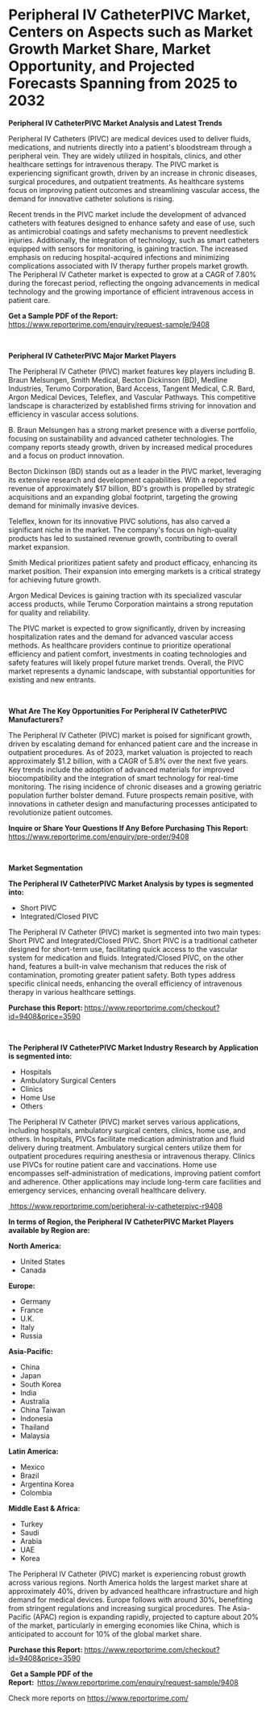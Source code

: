 <p><h1>Peripheral IV CatheterPIVC Market, Centers on Aspects such as Market Growth Market Share, Market Opportunity, and Projected Forecasts Spanning from 2025 to 2032</h1></p><p><strong>Peripheral IV CatheterPIVC Market Analysis and Latest Trends</strong></p>
<p><p>Peripheral IV Catheters (PIVC) are medical devices used to deliver fluids, medications, and nutrients directly into a patient's bloodstream through a peripheral vein. They are widely utilized in hospitals, clinics, and other healthcare settings for intravenous therapy. The PIVC market is experiencing significant growth, driven by an increase in chronic diseases, surgical procedures, and outpatient treatments. As healthcare systems focus on improving patient outcomes and streamlining vascular access, the demand for innovative catheter solutions is rising.</p><p>Recent trends in the PIVC market include the development of advanced catheters with features designed to enhance safety and ease of use, such as antimicrobial coatings and safety mechanisms to prevent needlestick injuries. Additionally, the integration of technology, such as smart catheters equipped with sensors for monitoring, is gaining traction. The increased emphasis on reducing hospital-acquired infections and minimizing complications associated with IV therapy further propels market growth. The Peripheral IV Catheter market is expected to grow at a CAGR of 7.80% during the forecast period, reflecting the ongoing advancements in medical technology and the growing importance of efficient intravenous access in patient care.</p></p>
<p><strong>Get a Sample PDF of the Report:&nbsp;</strong> <a href="https://www.reportprime.com/enquiry/request-sample/9408?utm_campaign=2461&utm_medium=2&utm_source=Github&utm_content=ia&utm_term=20032025&utm_id=peripheral-iv-catheterpivc">https://www.reportprime.com/enquiry/request-sample/9408</a></p>
<p>&nbsp;</p>
<p><strong>Peripheral IV CatheterPIVC Major Market Players</strong></p>
<p><p>The Peripheral IV Catheter (PIVC) market features key players including B. Braun Melsungen, Smith Medical, Becton Dickinson (BD), Medline Industries, Terumo Corporation, Bard Access, Tangent Medical, C.R. Bard, Argon Medical Devices, Teleflex, and Vascular Pathways. This competitive landscape is characterized by established firms striving for innovation and efficiency in vascular access solutions.</p><p>B. Braun Melsungen has a strong market presence with a diverse portfolio, focusing on sustainability and advanced catheter technologies. The company reports steady growth, driven by increased medical procedures and a focus on product innovation.</p><p>Becton Dickinson (BD) stands out as a leader in the PIVC market, leveraging its extensive research and development capabilities. With a reported revenue of approximately $17 billion, BD's growth is propelled by strategic acquisitions and an expanding global footprint, targeting the growing demand for minimally invasive devices.</p><p>Teleflex, known for its innovative PIVC solutions, has also carved a significant niche in the market. The company's focus on high-quality products has led to sustained revenue growth, contributing to overall market expansion.</p><p>Smith Medical prioritizes patient safety and product efficacy, enhancing its market position. Their expansion into emerging markets is a critical strategy for achieving future growth.</p><p>Argon Medical Devices is gaining traction with its specialized vascular access products, while Terumo Corporation maintains a strong reputation for quality and reliability.</p><p>The PIVC market is expected to grow significantly, driven by increasing hospitalization rates and the demand for advanced vascular access methods. As healthcare providers continue to prioritize operational efficiency and patient comfort, investments in coating technologies and safety features will likely propel future market trends. Overall, the PIVC market represents a dynamic landscape, with substantial opportunities for existing and new entrants.</p></p>
<p>&nbsp;</p>
<p><strong>What Are The Key Opportunities For Peripheral IV CatheterPIVC Manufacturers?</strong></p>
<p><p>The Peripheral IV Catheter (PIVC) market is poised for significant growth, driven by escalating demand for enhanced patient care and the increase in outpatient procedures. As of 2023, market valuation is projected to reach approximately $1.2 billion, with a CAGR of 5.8% over the next five years. Key trends include the adoption of advanced materials for improved biocompatibility and the integration of smart technology for real-time monitoring. The rising incidence of chronic diseases and a growing geriatric population further bolster demand. Future prospects remain positive, with innovations in catheter design and manufacturing processes anticipated to revolutionize patient outcomes.</p></p>
<p><strong>Inquire or Share Your Questions If Any Before Purchasing This Report:</strong> <a href="https://www.reportprime.com/enquiry/pre-order/9408?utm_campaign=2461&utm_medium=2&utm_source=Github&utm_content=ia&utm_term=20032025&utm_id=peripheral-iv-catheterpivc">https://www.reportprime.com/enquiry/pre-order/9408</a></p>
<p>&nbsp;</p>
<p><strong>Market Segmentation</strong></p>
<p><strong>The Peripheral IV CatheterPIVC Market Analysis by types is segmented into:</strong></p>
<p><ul><li>Short PIVC</li><li>Integrated/Closed PIVC</li></ul></p>
<p><p>The Peripheral IV Catheter (PIVC) market is segmented into two main types: Short PIVC and Integrated/Closed PIVC. Short PIVC is a traditional catheter designed for short-term use, facilitating quick access to the vascular system for medication and fluids. Integrated/Closed PIVC, on the other hand, features a built-in valve mechanism that reduces the risk of contamination, promoting greater patient safety. Both types address specific clinical needs, enhancing the overall efficiency of intravenous therapy in various healthcare settings.</p></p>
<p><strong>Purchase this Report:&nbsp;</strong><a href="https://www.reportprime.com/checkout?id=9408&price=3590&utm_campaign=2461&utm_medium=2&utm_source=Github&utm_content=ia&utm_term=20032025&utm_id=peripheral-iv-catheterpivc">https://www.reportprime.com/checkout?id=9408&price=3590</a></p>
<p>&nbsp;</p>
<p><strong>The Peripheral IV CatheterPIVC Market Industry Research by Application is segmented into:</strong></p>
<p><ul><li>Hospitals</li><li>Ambulatory Surgical Centers</li><li>Clinics</li><li>Home Use</li><li>Others</li></ul></p>
<p><p>The Peripheral IV Catheter (PIVC) market serves various applications, including hospitals, ambulatory surgical centers, clinics, home use, and others. In hospitals, PIVCs facilitate medication administration and fluid delivery during treatment. Ambulatory surgical centers utilize them for outpatient procedures requiring anesthesia or intravenous therapy. Clinics use PIVCs for routine patient care and vaccinations. Home use encompasses self-administration of medications, improving patient comfort and adherence. Other applications may include long-term care facilities and emergency services, enhancing overall healthcare delivery.</p></p>
<p><a href="https://www.reportprime.com/peripheral-iv-catheterpivc-r9408?utm_campaign=2461&utm_medium=2&utm_source=Github&utm_content=ia&utm_term=20032025&utm_id=peripheral-iv-catheterpivc">&nbsp;https://www.reportprime.com/peripheral-iv-catheterpivc-r9408</a></p>
<p><strong>In terms of Region, the Peripheral IV CatheterPIVC Market Players available by Region are:</strong></p>
<p>
    <p> <strong> North America: </strong>
        <ul>
            <li>United States</li>
            <li>Canada</li>
        </ul>
        </p> 
    <p> <strong> Europe: </strong>
        <ul>
            <li>Germany</li>
            <li>France</li>
            <li>U.K.</li>
            <li>Italy</li>
            <li>Russia</li>
        </ul>
        </p> 
    <p> <strong> Asia-Pacific: </strong>
        <ul>
            <li>China</li>
            <li>Japan</li>
            <li>South Korea</li>
            <li>India</li>
            <li>Australia</li>
            <li>China Taiwan</li>
            <li>Indonesia</li>
            <li>Thailand</li>
            <li>Malaysia</li>
        </ul>
        </p> 
    <p> <strong> Latin America: </strong>
        <ul>
            <li>Mexico</li>
            <li>Brazil</li>
            <li>Argentina Korea</li>
            <li>Colombia</li>
        </ul>
        </p> 
    <p> <strong> Middle East & Africa: </strong>
        <ul>
            <li>Turkey</li>
            <li>Saudi</li>
            <li>Arabia</li>
            <li>UAE</li>
            <li>Korea</li>
        </ul>
    </p>
    </p>
<p><p>The Peripheral IV Catheter (PIVC) market is experiencing robust growth across various regions. North America holds the largest market share at approximately 40%, driven by advanced healthcare infrastructure and high demand for medical devices. Europe follows with around 30%, benefiting from stringent regulations and increasing surgical procedures. The Asia-Pacific (APAC) region is expanding rapidly, projected to capture about 20% of the market, particularly in emerging economies like China, which is anticipated to account for 10% of the global market share.</p></p>
<p><strong>Purchase this Report: </strong><a href="https://www.reportprime.com/checkout?id=9408&price=3590&utm_campaign=2461&utm_medium=2&utm_source=Github&utm_content=ia&utm_term=20032025&utm_id=peripheral-iv-catheterpivc">https://www.reportprime.com/checkout?id=9408&price=3590</a></p>
<p>&nbsp;<strong>Get a Sample PDF of the Report:&nbsp;&nbsp;</strong><a href="https://www.reportprime.com/enquiry/request-sample/9408?utm_campaign=2461&utm_medium=2&utm_source=Github&utm_content=ia&utm_term=20032025&utm_id=peripheral-iv-catheterpivc">https://www.reportprime.com/enquiry/request-sample/9408</a></p>
<p><strong></strong></p>
<p>Check more reports on <a href="https://www.reportprime.com/?utm_campaign=2461&utm_medium=2&utm_source=Github&utm_content=ia&utm_term=20032025&utm_id=peripheral-iv-catheterpivc">https://www.reportprime.com/</a></p>